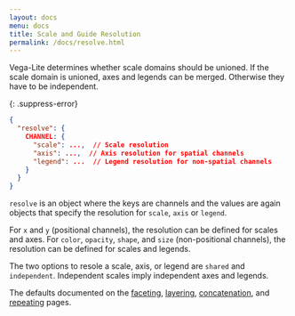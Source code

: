 ```yaml
---
layout: docs
menu: docs
title: Scale and Guide Resolution
permalink: /docs/resolve.html
---
```


Vega-Lite determines whether scale domains should be unioned. If the scale domain is unioned, axes and legends can be merged. Otherwise they have to be independent.

{: .suppress-error}
```json
{
  "resolve": {
    CHANNEL: {
      "scale": ...,  // Scale resolution
      "axis": ...,  // Axis resolution for spatial channels
      "legend": ...  // Legend resolution for non-spatial channels
    }
  }
}
```

`resolve` is an object where the keys are channels and the values are again objects that specify the resolution for `scale`, `axis`  or `legend`.

For `x` and `y` (positional channels), the resolution can be defined for scales and axes. For `color`, `opacity`, `shape`, and `size` (non-positional channels), the resolution can be defined for scales and legends.

The two options to resole a scale, axis, or legend are `shared` and `independent`. Independent scales imply independent axes and legends.

The defaults documented on the [faceting](facet.html#combined-scales-and-guides), [layering](layer.html#resolve), [concatenation](concat.html#resolve), and [repeating](repeat.html#resolve) pages.
